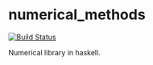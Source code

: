 # numerical_methods 
[![Build Status](https://travis-ci.org/Marcus-Rosti/numerical_methods.svg?branch=master)](https://travis-ci.org/Marcus-Rosti/numerical_methods)

Numerical library in haskell.

